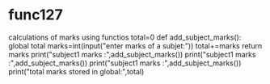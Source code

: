 # func127
calculations of marks using functios
total=0
def add_subject_marks():
    global total
    marks=int(input("enter marks of a subjet:"))
    total+=marks
    return marks
print("subject1 marks :",add_subject_marks())
print("subject1 marks :",add_subject_marks())
print("subject1 marks :",add_subject_marks())
print("total marks stored in global:",total)
